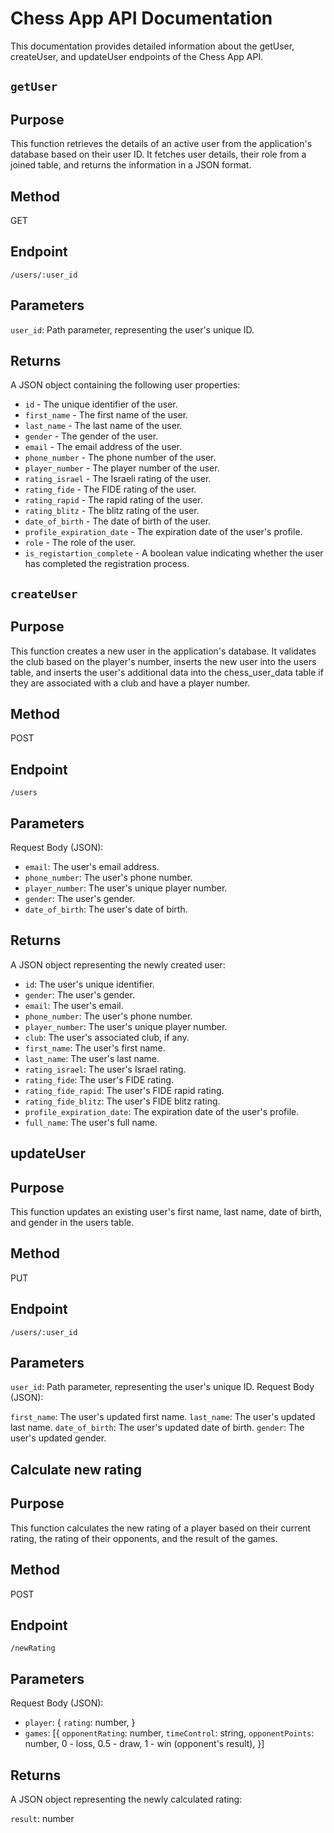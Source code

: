# Chess App API Documentation
This documentation provides detailed information about the getUser, createUser, and updateUser endpoints of the Chess App API.

## `getUser` 
## Purpose
This function retrieves the details of an active user from the application's database based on their user ID. It fetches user details, their role from a joined table, and returns the information in a JSON format.


## Method
GET

## Endpoint
`/users/:user_id`

## Parameters
`user_id`: Path parameter, representing the user's unique ID.
## Returns
A JSON object containing the following user properties:

- `id` - The unique identifier of the user.
- `first_name` - The first name of the user.
- `last_name` - The last name of the user.
- `gender` - The gender of the user.
- `email` - The email address of the user.
- `phone_number` - The phone number of the user.
- `player_number` - The player number of the user.
- `rating_israel` - The Israeli rating of the user.
- `rating_fide` - The FIDE rating of the user.
- `rating_rapid` - The rapid rating of the user.
- `rating_blitz` - The blitz rating of the user.
- `date_of_birth` - The date of birth of the user.
- `profile_expiration_date` - The expiration date of the user's profile.
- `role` - The role of the user.
- `is_registartion_complete` - A boolean value indicating whether the user has completed the registration process.

## `createUser`
## Purpose
This function creates a new user in the application's database. It validates the club based on the player's number, inserts the new user into the users table, and inserts the user's additional data into the chess_user_data table if they are associated with a club and have a player number.

## Method
POST

## Endpoint
`/users`

## Parameters
Request Body (JSON):

- `email`: The user's email address.
- `phone_number`: The user's phone number.
- `player_number`: The user's unique player number.
- `gender`: The user's gender.
- `date_of_birth`: The user's date of birth.
## Returns
A JSON object representing the newly created user:

- `id`: The user's unique identifier.
- `gender`: The user's gender.
- `email`: The user's email.
- `phone_number`: The user's phone number.
- `player_number`: The user's unique player number.
- `club`: The user's associated club, if any.
- `first_name`: The user's first name.
- `last_name`: The user's last name.
- `rating_israel`: The user's Israel rating.
- `rating_fide`: The user's FIDE rating.
- `rating_fide_rapid`: The user's FIDE rapid rating.
- `rating_fide_blitz`: The user's FIDE blitz rating.
- `profile_expiration_date`: The expiration date of the user's profile.
- `full_name`: The user's full name.

## updateUser
## Purpose
This function updates an existing user's first name, last name, date of birth, and gender in the users table.

## Method
PUT

## Endpoint
`/users/:user_id`

## Parameters
`user_id`: Path parameter, representing the user's unique ID.
Request Body (JSON):

`first_name`: The user's updated first name.
`last_name`: The user's updated last name.
`date_of_birth`: The user's updated date of birth.
`gender`: The user's updated gender.

## Calculate new rating
## Purpose
This function calculates the new rating of a player based on their current rating, the rating of their opponents, and the result of the games.

## Method
POST

## Endpoint
`/newRating`

## Parameters
Request Body (JSON):

- `player`: { 
    `rating`: number,
}
- `games`: [{ 
    `opponentRating`: number,
    `timeControl`: string,
    `opponentPoints`: number, 0 - loss, 0.5 - draw, 1 - win (opponent's result),
}]

## Returns
A JSON object representing the newly calculated rating:

`result`: number